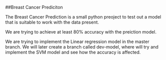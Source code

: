 ##Breast Cancer Prediciton

The Breast Cancer Prediction is a small python preoject to test out a model that is suitable to work with the data present.

We are trying to achieve at least 80% accuracy with the preiction model.

We are trying to implement the Linear regression model in the master branch. We will later create a branch called dev-model, where will try and implement the SVM model and see how the accuracy is affected.
